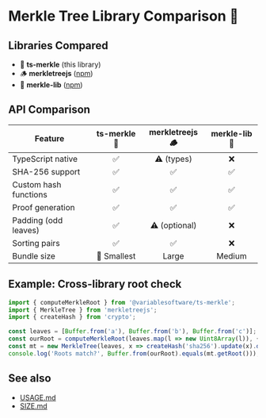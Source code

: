 # Merkle Tree Library Comparison 🤝

## Libraries Compared
- 🌳 **ts-merkle** (this library)
- 🪵 **merkletreejs** ([npm](https://www.npmjs.com/package/merkletreejs))
- 🧱 **merkle-lib** ([npm](https://www.npmjs.com/package/merkle-lib))

## API Comparison

| Feature                | ts-merkle 🌳 | merkletreejs 🪵 | merkle-lib 🧱 |
|------------------------|:-----------:|:--------------:|:------------:|
| TypeScript native      | ✅           | ⚠️ (types)      | ❌           |
| SHA-256 support        | ✅           | ✅              | ✅           |
| Custom hash functions  | ✅           | ✅              | ✅           |
| Proof generation       | ✅           | ✅              | ✅           |
| Padding (odd leaves)   | ✅           | ⚠️ (optional)   | ❌           |
| Sorting pairs          | ✅           | ✅              | ❌           |
| Bundle size            | 🥇 Smallest  | Large           | Medium       |

## Example: Cross-library root check

```ts
import { computeMerkleRoot } from '@variablesoftware/ts-merkle';
import { MerkleTree } from 'merkletreejs';
import { createHash } from 'crypto';

const leaves = [Buffer.from('a'), Buffer.from('b'), Buffer.from('c')];
const ourRoot = computeMerkleRoot(leaves.map(l => new Uint8Array(l)), { sort: true, pad: false });
const mt = new MerkleTree(leaves, x => createHash('sha256').update(x).digest(), { sortPairs: true });
console.log('Roots match?', Buffer.from(ourRoot).equals(mt.getRoot()));
```

## See also
- [USAGE.md](./USAGE.md)
- [SIZE.md](./SIZE.md)
